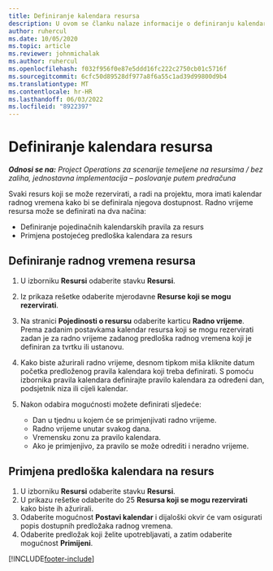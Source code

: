```yaml
---
title: Definiranje kalendara resursa
description: U ovom se članku nalaze informacije o definiranju kalendara radnog vremena za resurse u projektnim operacijama.
author: ruhercul
ms.date: 10/05/2020
ms.topic: article
ms.reviewer: johnmichalak
ms.author: ruhercul
ms.openlocfilehash: f032f956f0e87e5ddd16fc222c2750cb01c5716f
ms.sourcegitcommit: 6cfc50d89528df977a8f6a55c1ad39d99800d9b4
ms.translationtype: MT
ms.contentlocale: hr-HR
ms.lasthandoff: 06/03/2022
ms.locfileid: "8922397"
---
```

# <a name="define-resource-calendars"></a>Definiranje kalendara resursa

_**Odnosi se na:** Project Operations za scenarije temeljene na resursima / bez zaliha, jednostavna implementacija – poslovanje putem predračuna_

Svaki resurs koji se može rezervirati, a radi na projektu, mora imati kalendar radnog vremena kako bi se definirala njegova dostupnost. Radno vrijeme resursa može se definirati na dva načina: 

   - Definiranje pojedinačnih kalendarskih pravila za resurs
   - Primjena postojećeg predloška kalendara za resurs

## <a name="define-a-resources-working-hours"></a>Definiranje radnog vremena resursa

1. U izborniku **Resursi** odaberite stavku **Resursi**.
2. Iz prikaza rešetke odaberite mjerodavne **Resurse koji se mogu rezervirati**.
3. Na stranici **Pojedinosti o resursu** odaberite karticu **Radno vrijeme**. Prema zadanim postavkama kalendar resursa koji se mogu rezervirati zadan je za radno vrijeme zadanog predloška radnog vremena koji je definiran za tvrtku ili ustanovu.
4. Kako biste ažurirali radno vrijeme, desnom tipkom miša kliknite datum početka predloženog pravila kalendara koji treba definirati. S pomoću izbornika pravila kalendara definirajte pravilo kalendara za određeni dan, podsjetnik niza ili cijeli kalendar.
5. Nakon odabira mogućnosti možete definirati sljedeće:

    - Dan u tjednu u kojem će se primjenjivati radno vrijeme.
    - Radno vrijeme unutar svakog dana.
    - Vremensku zonu za pravilo kalendara.
    - Ako je primjenjivo, za pravilo se može odrediti i neradno vrijeme.

## <a name="applying-a-calendar-template-to-a-resource"></a>Primjena predloška kalendara na resurs

1. U izborniku **Resursi** odaberite stavku **Resursi**.
2. U prikazu rešetke odaberite do 25 **Resursa koji se mogu rezervirati** kako biste ih ažurirali.
3. Odaberite mogućnost **Postavi kalendar** i dijaloški okvir će vam osigurati popis dostupnih predložaka radnog vremena.
4. Odaberite predložak koji želite upotrebljavati, a zatim odaberite mogućnost **Primijeni**.


[!INCLUDE[footer-include](../includes/footer-banner.md)]